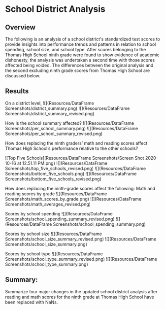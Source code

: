 # School District Analysis

## Overview 

The following is an analysis of a school district's standardized test scores to provide insights into performance trends and patterns in relation to school spending, school size, and school type. After scores belonging to the Thomas High School ninth grade were found to show evidence of academic dishonesty, the analysis was undertaken a second time with those scores affected being voided. The differences between the original analysis and the second excluding ninth grade scores from Thomas High School are discussed below. 

## Results

On a district level, 
![](Resources/DataFrame Screenshots/district_summary.png)
![](Resources/DataFrame Screenshots/district_summary_revised.png)

How is the school summary affected?
![](Resources/DataFrame Screenshots/per_school_summary.png)
![](Resources/DataFrame Screenshots/per_school_summary_revised.png)

How does replacing the ninth graders’ math and reading scores affect Thomas High School’s performance relative to the other schools?

![Top Five Schools](Resources/DataFrame Screenshots/Screen Shot 2020-10-16 at 12.51.11 PM.png) ![](Resources/DataFrame Screenshots/top_five_schools_revised.png)
![](Resources/DataFrame Screenshots/bottom_five_schools.png) ![](Resources/DataFrame Screenshots/bottom_five_schools_revised.png)


How does replacing the ninth-grade scores affect the following:
Math and reading scores by grade
![](Resources/DataFrame Screenshots/math_scores_by_grade.png) ![](Resources/DataFrame Screenshots/math_averages_revised.png)

Scores by school spending
![](Resources/DataFrame Screenshots/school_spending_summary_revised.png) ![](Resources/DataFrame Screenshots/school_spending_summary.png)


Scores by school size
![](Resources/DataFrame Screenshots/school_size_summary_revised.png) ![](Resources/DataFrame Screenshots/school_size_summary.png)


Scores by school type
![](Resources/DataFrame Screenshots/school_type_summary_revised.png) ![](Resources/DataFrame Screenshots/school_type_summary.png)

## Summary:
Summarize four major changes in the updated school district analysis after reading and math scores for the ninth grade at Thomas High School have been replaced with NaNs.
